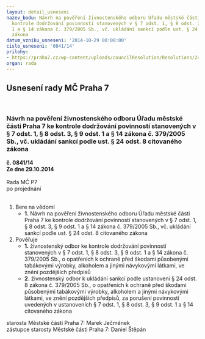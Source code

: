 ```yaml
---
layout: detail_usneseni
nazev_bodu: Návrh na pověření živnostenského odboru Úřadu městské části Praha 7 ke
  kontrole dodržování povinností stanovených v § 7 odst. 1, § 8 odst. 3, § 9 odst.
  1 a § 14 zákona č. 379/2005 Sb., vč. ukládání sankcí podle ust. § 24 odst. 8 citovaného
  zákona
datum_vzniku_usneseni: '2014-10-29 00:00:00'
cislo_usneseni: '0841/14'
prilohy:
- https://praha7.cz/wp-content/uploads/councilResolution/Resolutions/24540/49-14-d%c5%afvodov%c3%a1_zpr%c3%a1va_rada.doc
organ: rada
---
```

<div id="ucUsn_pList" class="usn">
	<span><h2>Usnesení rady MČ Praha 7 </h2>
<br></span><div class="standBody">
<span><h3>Návrh na pověření živnostenského odboru Úřadu městské části Praha 7 ke kontrole dodržování povinností stanovených v § 7 odst. 1, § 8 odst. 3, § 9 odst. 1 a § 14 zákona č. 379/2005 Sb., vč. ukládání sankcí podle ust. § 24 odst. 8 citovaného zákona</h3></span><div class="center">
		<strong>č. 0841/14</strong><br>
	</div>
<div class="center">
		<strong>Ze dne 29.10.2014</strong><br><br>
	</div>Rada MČ P7<br> po projednání<br><br><ol>
<li>Bere na vědomí<ul><li>
<strong>1.</strong> Návrh na pověření živnostenského odboru Úřadu městské části Praha 7 ke kontrole dodržování povinností stanovených v § 7 odst. 1, § 8 odst. 3, § 9 odst. 1 a § 14 zákona č. 379/2005 Sb., vč. ukládání sankcí podle ust. § 24 odst. 8 citovaného zákona     </li></ul>
</li>
<li>Pověřuje<ul>
<li>
<strong>1.</strong> živnostenský odbor ke kontrole dodržování povinností stanovených v § 7 odst. 1, § 8 odst. 3, § 9 odst. 1 a § 14 zákona č. 379/2005 Sb., o opatřeních k ochraně před škodami působenými tabákovými výrobky, alkoholem a jinými návykovými látkami, ve znění pozdějších předpisů</li>
<li>
<strong>2.</strong> živnostenský odbor k ukládání sankcí podle ustanovení § 24 odst. 8  zákona                     č. 379/2005 Sb., o opatřeních k ochraně před škodami působenými tabákovými výrobky, alkoholem a jinými návykovými látkami, ve znění pozdějších předpisů, za porušení povinností uvedených v ustanoveních § 7 odst. 1, § 8 odst. 3, § 9 odst. 1 a § 14 citovaného zákona</li>
</ul>
</li>
</ol>starosta Městské části Praha 7: Marek Ječmének<br>zástupce starosty Městské části Praha 7: Daniel Štěpán 
</div>
</div>
